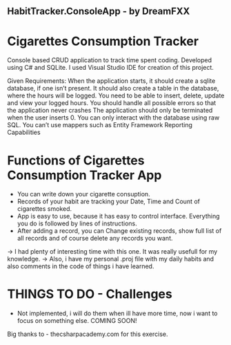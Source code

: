 ## HabitTracker.ConsoleApp - by DreamFXX
# Cigarettes Consumption Tracker

Console based CRUD application to track time spent coding. Developed using C# and SQLite.
I used Visual Studio IDE for creation of this project.

Given Requirements:
 When the application starts, it should create a sqlite database, if one isn’t present.
 It should also create a table in the database, where the hours will be logged.
 You need to be able to insert, delete, update and view your logged hours.
 You should handle all possible errors so that the application never crashes
 The application should only be terminated when the user inserts 0.
 You can only interact with the database using raw SQL. You can’t use mappers such as Entity Framework
 Reporting Capabilities

# Functions of Cigarettes Consumption Tracker App
- You can write down your cigarette consuption.
- Records of your habit are tracking your Date, Time and Count of cigarettes smoked.
- App is easy to use, because it has easy to control interface. Everything you do is followed by lines of instructions.
- After adding a record, you can Change existing records, show full list of all records and of course delete any records you want.

-> I had plenty of interesting time with this one. It was really usefull for my knowledge.
-> Also, i have my personal .proj file with my daily habits and also comments in the code of things i have learned.

# THINGS TO DO - Challenges
- Not implemented, i will do them when ill have more time, now i want to focus on something else. COMING SOON!


Big thanks to - thecsharpacademy.com for this exercise.
  
